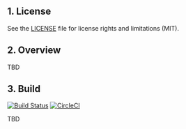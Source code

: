 ## 1. License

See the [LICENSE](LICENSE.md) file for license rights and limitations (MIT).

## 2. Overview

TBD

## 3. Build

[![Build Status](https://travis-ci.org/denis-zhdanov/traute.svg?branch=master)](https://travis-ci.org/denis-zhdanov/traute)
[![CircleCI](https://circleci.com/gh/denis-zhdanov/traute/tree/master.svg?style=svg)](https://circleci.com/gh/denis-zhdanov/traute/tree/master)

TBD